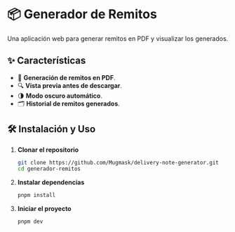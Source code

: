 # 📦 Generador de Remitos

Una aplicación web para generar remitos en PDF y visualizar los generados.

## ✨ Características

- 📄 **Generación de remitos en PDF**.
- 🔍 **Vista previa antes de descargar**.
- 🌗 **Modo oscuro automático**.
- 🗂️ **Historial de remitos generados**.

## 🛠 Instalación y Uso

1. **Clonar el repositorio**
   ```sh
   git clone https://github.com/Mugmask/delivery-note-generator.git
   cd generador-remitos
   ```
2. **Instalar dependencias**
   ```sh
   pnpm install
   ```
3. **Iniciar el proyecto**
   ```sh
   pnpm dev
   ```

